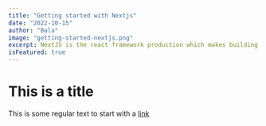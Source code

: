 ```yaml
---
title: "Getting started with Nextjs"
date: "2022-10-15"
author: "Bala"
image: "getting-started-nextjs.png"
excerpt: NextJS is the react framework production which makes building full stack apps at ease
isFeatured: true
---
```


# This is a title

This is some regular text to start with a [link](https://google.com)
